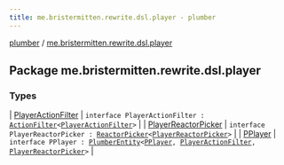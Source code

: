 ```yaml
---
title: me.bristermitten.rewrite.dsl.player - plumber
---
```


[plumber](../index.html) / [me.bristermitten.rewrite.dsl.player](./index.html)

## Package me.bristermitten.rewrite.dsl.player

### Types

| [PlayerActionFilter](-player-action-filter/index.html) | `interface PlayerActionFilter : `[`ActionFilter`](../me.bristermitten.rewrite.dsl.core/-action-filter/index.html)`<`[`PlayerActionFilter`](-player-action-filter/index.html)`>` |
| [PlayerReactorPicker](-player-reactor-picker/index.html) | `interface PlayerReactorPicker : `[`ReactorPicker`](../me.bristermitten.rewrite.dsl.core/-reactor-picker/index.html)`<`[`PlayerReactorPicker`](-player-reactor-picker/index.html)`>` |
| [PPlayer](-p-player/index.html) | `interface PPlayer : `[`PlumberEntity`](../me.bristermitten.rewrite.dsl.core/-plumber-entity/index.html)`<`[`PPlayer`](-p-player/index.html)`, `[`PlayerActionFilter`](-player-action-filter/index.html)`, `[`PlayerReactorPicker`](-player-reactor-picker/index.html)`>` |

